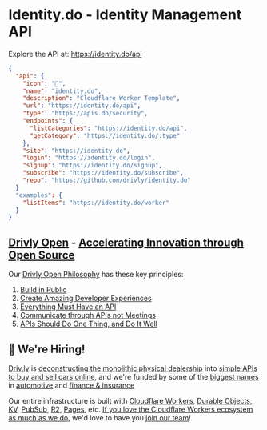 # Identity.do - Identity Management API 

Explore the API at: <https://identity.do/api>

```json
{
  "api": {
    "icon": "🚀",
    "name": "identity.do",
    "description": "Cloudflare Worker Template",
    "url": "https://identity.do/api",
    "type": "https://apis.do/security",
    "endpoints": {
      "listCategories": "https://identity.do/api",
      "getCategory": "https://identity.do/:type"
    },
    "site": "https://identity.do",
    "login": "https://identity.do/login",
    "signup": "https://identity.do/signup",
    "subscribe": "https://identity.do/subscribe",
    "repo": "https://github.com/drivly/identity.do"
  }
  "examples": {
    "listItems": "https://identity.do/worker"
  }
}
```

## [Drivly Open](https://driv.ly/open) - [Accelerating Innovation through Open Source](https://blog.driv.ly/accelerating-innovation-through-open-source)

Our [Drivly Open Philosophy](https://philosophy.do) has these key principles:

1. [Build in Public](https://driv.ly/open/build-in-public)
2. [Create Amazing Developer Experiences](https://driv.ly/open/amazing-developer-experiences)
3. [Everything Must Have an API](https://driv.ly/open/everything-must-have-an-api)
4. [Communicate through APIs not Meetings](https://driv.ly/open/communicate-through-apis-not-meetings)
5. [APIs Should Do One Thing, and Do It Well](https://driv.ly/open/apis-do-one-thing)


##  🚀 We're Hiring!

[Driv.ly](https://driv.ly) is [deconstructing the monolithic physical dealership](https://blog.driv.ly/deconstructing-the-monolithic-physical-dealership) into [simple APIs to buy and sell cars online](https://driv.ly), and we're funded by some of the [biggest names](https://twitter.com/TurnerNovak) in [automotive](https://fontinalis.com/team/#bill-ford) and [finance & insurance](https://www.detroit.vc)

Our entire infrastructure is built with [Cloudflare Workers](https://workers.do), [Durable Objects](https://durable.objects.do), [KV](https://kv.cf), [PubSub](https://pubsub.do), [R2](https://r2.do.cf), [Pages](https://pages.do), etc.  [If you love the Cloudflare Workers ecosystem as much as we do](https://driv.ly/loves/workers), we'd love to have you [join our team](https://careers.do/apply)!


